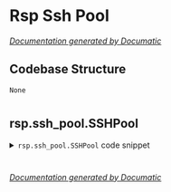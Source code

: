 # Rsp Ssh Pool

[_Documentation generated by Documatic_](https://www.documatic.com)

<!---Documatic-section-Codebase Structure-start--->
## Codebase Structure

<!---Documatic-block-system_architecture-start--->
```mermaid
None
```
<!---Documatic-block-system_architecture-end--->

# #
<!---Documatic-section-Codebase Structure-end--->

<!---Documatic-section-rsp.ssh_pool.SSHPool-start--->
## rsp.ssh_pool.SSHPool

<!---Documatic-section-SSHPool-start--->
<!---Documatic-block-rsp.ssh_pool.SSHPool-start--->
<details>
	<summary><code>rsp.ssh_pool.SSHPool</code> code snippet</summary>

```python
class SSHPool:

    def __init__(self, *, dst_address, dst_port, ratelimit, ssh_options=None, timeout=4, backoff=5, size=15, loop=None):
        self._logger = logging.getLogger(self.__class__.__name__)
        self._loop = loop if loop is not None else asyncio.get_event_loop()
        self._dst_address = dst_address
        self._dst_port = dst_port
        self._timeout = timeout
        self._ssh_options = ssh_options
        self._size = size
        self._backoff = backoff
        self._waiters = collections.deque()
        self._reserve = collections.deque()
        self._ratelimit = ratelimit
        self._tasks = set()

    async def start(self):
        self._rebalance_pool()

    async def stop(self):
        while self._tasks:
            tasks = list(self._tasks)
            self._tasks.clear()
            for t in tasks:
                t.cancel()
            await asyncio.wait(tasks)
        for conn in self._reserve:
            conn.abort()

    def _task_done_cb(self, task):
        if not task.cancelled():
            exc = task.exception()
            if exc is not None:
                try:
                    raise exc
                except Exception:
                    self._logger.exception('Got exception from finished pool task: %s', str(exc))
        self._tasks.discard(task)

    def _rebalance_pool(self):
        debt = self._size - len(self._reserve) + len(self._waiters) - len(self._tasks)
        self._logger.debug('_rebalance_pool: debt=%d; len(reserve)=%d, len(waiters)=%d, len(tasks)=%d', debt, len(self._reserve), len(self._waiters), len(self._tasks))
        for i in range(debt):
            task = self._loop.create_task(self._build_conn())
            task.add_done_callback(self._task_done_cb)
            self._tasks.add(task)

    async def _build_conn(self):

        async def fail():
            self._logger.debug('Failed upstream connection. Backoff for %d seconds', self._backoff)
            await asyncio.sleep(self._backoff)
        while True:
            try:
                async with self._ratelimit:
                    self._logger.debug('_build_conn: connect attempt.')
                    conn = await asyncio.wait_for(asyncssh.connect(self._dst_address, self._dst_port, options=self._ssh_options()), self._timeout)
                    break
            except asyncio.TimeoutError:
                self._logger.error('Connection to upstream timed out.')
                await fail()
            except asyncio.CancelledError:
                raise
            except Exception as exc:
                self._logger.exception('Got exception while connecting to upstream: %s', str(exc))
                await fail()
        self._logger.debug('Successfully built upstream connection.')
        while self._waiters:
            fut = self._waiters.popleft()
            if not fut.cancelled():
                self._logger.warning('Pool exhausted. Dispatching connection directly to waiter!')
                fut.set_result(conn)
                break
        else:
            self._reserve.append(conn)

    async def get(self):
        if self._reserve:
            conn = self._reserve.popleft()
            self._rebalance_pool()
            self._logger.debug('Obtained connection from pool.')
            return conn
        else:
            fut = self._loop.create_future()
            self._waiters.append(fut)
            self._rebalance_pool()
            self._logger.debug('Awaiting for free connection.')
            return await fut

    def release(self, conn):
        self._logger.debug('Connection released.')
        self._reserve.append(conn)

    def borrow(self):
        return SSHPoolBorrow(self.get, self.release)

    async def __aenter__(self):
        await self.start()
        return self

    async def __aexit__(self, exc_type, exc, tb):
        await self.stop()
```
</details>
<!---Documatic-block-rsp.ssh_pool.SSHPool-end--->
<!---Documatic-section-SSHPool-end--->

# #
<!---Documatic-section-rsp.ssh_pool.SSHPool-end--->

[_Documentation generated by Documatic_](https://www.documatic.com)